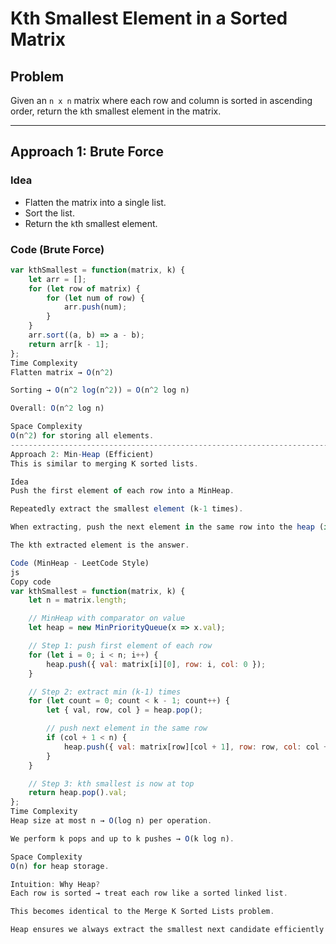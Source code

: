 # Kth Smallest Element in a Sorted Matrix

## Problem
Given an `n x n` matrix where each row and column is sorted in ascending order, return the `k`th smallest element in the matrix.

---

## Approach 1: Brute Force

### Idea
- Flatten the matrix into a single list.
- Sort the list.
- Return the `k`th smallest element.

### Code (Brute Force)
```js
var kthSmallest = function(matrix, k) {
    let arr = [];
    for (let row of matrix) {
        for (let num of row) {
            arr.push(num);
        }
    }
    arr.sort((a, b) => a - b);
    return arr[k - 1];
};
Time Complexity
Flatten matrix → O(n^2)

Sorting → O(n^2 log(n^2)) = O(n^2 log n)

Overall: O(n^2 log n)

Space Complexity
O(n^2) for storing all elements.
-----------------------------------------------------------------------------------------------------
Approach 2: Min-Heap (Efficient)
This is similar to merging K sorted lists.

Idea
Push the first element of each row into a MinHeap.

Repeatedly extract the smallest element (k-1 times).

When extracting, push the next element in the same row into the heap (if exists).

The kth extracted element is the answer.

Code (MinHeap - LeetCode Style)
js
Copy code
var kthSmallest = function(matrix, k) {
    let n = matrix.length;

    // MinHeap with comparator on value
    let heap = new MinPriorityQueue(x => x.val);

    // Step 1: push first element of each row
    for (let i = 0; i < n; i++) {
        heap.push({ val: matrix[i][0], row: i, col: 0 });
    }

    // Step 2: extract min (k-1) times
    for (let count = 0; count < k - 1; count++) {
        let { val, row, col } = heap.pop();

        // push next element in the same row
        if (col + 1 < n) {
            heap.push({ val: matrix[row][col + 1], row: row, col: col + 1 });
        }
    }

    // Step 3: kth smallest is now at top
    return heap.pop().val;
};
Time Complexity
Heap size at most n → O(log n) per operation.

We perform k pops and up to k pushes → O(k log n).

Space Complexity
O(n) for heap storage.

Intuition: Why Heap?
Each row is sorted → treat each row like a sorted linked list.

This becomes identical to the Merge K Sorted Lists problem.

Heap ensures we always extract the smallest next candidate efficiently.